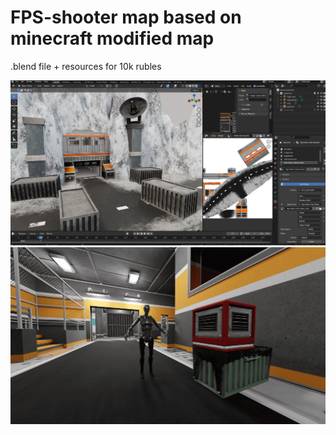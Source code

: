 # FPS-shooter map based on minecraft modified map
.blend file + resources for 10k rubles

![blend preview](git-screens/alpha-carcass.png)</br>
![blend preview](git-screens/alpha-carcass-2.png)</br>

